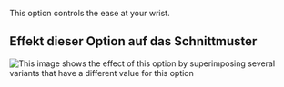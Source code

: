 This option controls the ease at your wrist.

## Effekt dieser Option auf das Schnittmuster

![This image shows the effect of this option by superimposing several variants that have a different value for this option](hugo_cuffease_sample.svg "Effect of this option on the pattern")
